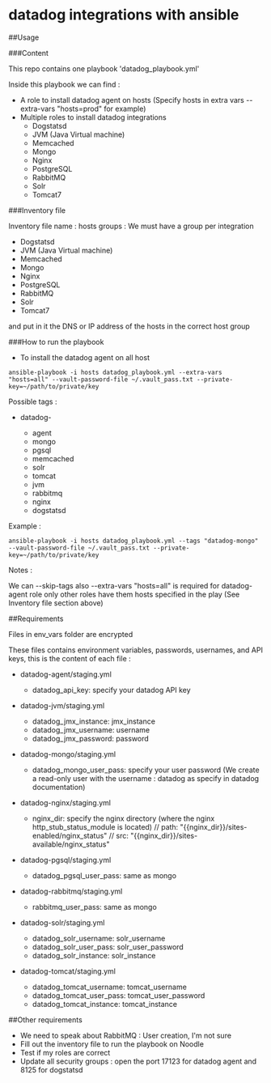 # datadog integrations with ansible

##Usage 

###Content

This repo contains one playbook 'datadog_playbook.yml'

Inside this playbook we can find :

- A role to install datadog agent on hosts (Specify hosts in extra vars --extra-vars "hosts=prod" for example)
- Multiple roles to install datadog integrations
	* Dogstatsd
	* JVM (Java Virtual machine)
	* Memcached
	* Mongo
	* Nginx
	* PostgreSQL
	* RabbitMQ
	* Solr
	* Tomcat7

###Inventory file

Inventory file name : hosts
groups : We must have a group per integration

* Dogstatsd
* JVM (Java Virtual machine)
* Memcached
* Mongo
* Nginx
* PostgreSQL
* RabbitMQ
* Solr
* Tomcat7

and put in it the DNS or IP address of the hosts in the correct host group

###How to run the playbook

* To install the datadog agent on all host

```
ansible-playbook -i hosts datadog_playbook.yml --extra-vars "hosts=all" --vault-password-file ~/.vault_pass.txt --private-key=~/path/to/private/key 
```
Possible tags  :

- datadog-<tags>

	* agent
	* mongo
	* pgsql
	* memcached
	* solr
	* tomcat 
	* jvm
	* rabbitmq
	* nginx
	* dogstatsd

Example :

```
ansible-playbook -i hosts datadog_playbook.yml --tags "datadog-mongo" --vault-password-file ~/.vault_pass.txt --private-key=~/path/to/private/key
```

Notes :

We can --skip-tags also
--extra-vars "hosts=all" is required for datadog-agent role only
other roles have them hosts specified in the play (See Inventory file section above)

##Requirements

Files in env_vars folder are encrypted 

These files contains environment variables, passwords, usernames, and API keys, this is the content of each file :

* datadog-agent/staging.yml
	- datadog_api_key: specify your datadog API key

* datadog-jvm/staging.yml
	- datadog_jmx_instance: jmx_instance
	- datadog_jmx_username: username 
	- datadog_jmx_password: password 

* datadog-mongo/staging.yml
	- datadog_mongo_user_pass: specify your user password (We create a read-only user with the username : datadog as specify in datadog documentation)

* datadog-nginx/staging.yml
	- nginx_dir: specify the nginx directory (where the nginx http_stub_status_module is located)
	// path: "{{nginx_dir}}/sites-enabled/nginx_status"
    // src: "{{nginx_dir}}/sites-available/nginx_status"

* datadog-pgsql/staging.yml
	- datadog_pgsql_user_pass: same as mongo

* datadog-rabbitmq/staging.yml
	- rabbitmq_user_pass: same as mongo

* datadog-solr/staging.yml
	- datadog_solr_username: solr_username
	- datadog_solr_user_pass: solr_user_password
	- datadog_solr_instance: solr_instance

* datadog-tomcat/staging.yml
	- datadog_tomcat_username: tomcat_username
	- datadog_tomcat_user_pass: tomcat_user_password
	- datadog_tomcat_instance: tomcat_instance

##Other requirements

- We need to speak about RabbitMQ : User creation, I'm not sure
- Fill out the inventory file to run the playbook on Noodle 
- Test if my roles are correct
- Update all security groups : open the port 17123 for datadog agent and 8125 for dogstatsd



